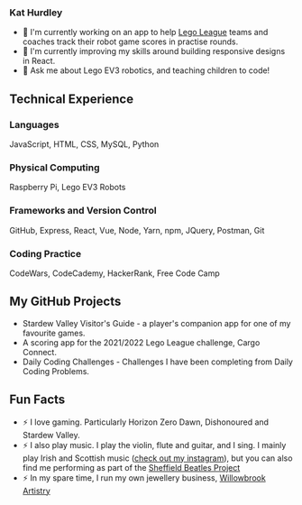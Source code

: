 ### Kat Hurdley

- 🔭 I'm currently working on an app to help [Lego League](https://education.theiet.org/first-lego-league-programmes/) teams and coaches track their robot game scores in practise rounds.
- 🌱 I'm currently improving my skills around building responsive designs in React.
- 💬 Ask me about Lego EV3 robotics, and teaching children to code!  


## Technical Experience
### Languages
JavaScript, HTML, CSS, MySQL, Python

### Physical Computing
Raspberry Pi, Lego EV3 Robots

### Frameworks and Version Control
GitHub, Express, React, Vue, Node, Yarn, npm, JQuery, Postman, Git

### Coding Practice
CodeWars, CodeCademy, HackerRank, Free Code Camp

## My GitHub Projects
- Stardew Valley Visitor's Guide - a player's companion app for one of my favourite games.
- A scoring app for the 2021/2022 Lego League challenge, Cargo Connect.
- Daily Coding Challenges - Challenges I have been completing from Daily Coding Problems.

## Fun Facts
- ⚡ I love gaming.  Particularly Horizon Zero Dawn, Dishonoured and Stardew Valley.
- ⚡ I also play music.  I play the violin, flute and guitar, and I sing.  I mainly play Irish and Scottish music ([check out my instagram](www.instagram.com/kathurdleymusic)), but you can also find me performing as part of the [Sheffield Beatles Project](https://thesheffieldbeatlesproject.podbean.com/)
- ⚡ In my spare time, I run my own jewellery business, [Willowbrook Artistry](http://www.willowbrookartistry.co.uk)
